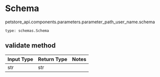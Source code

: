 # Schema
petstore_api.components.parameters.parameter_path_user_name.schema
```
type: schemas.Schema
```

## validate method
Input Type | Return Type | Notes
------------ | ------------- | -------------
str | str |

